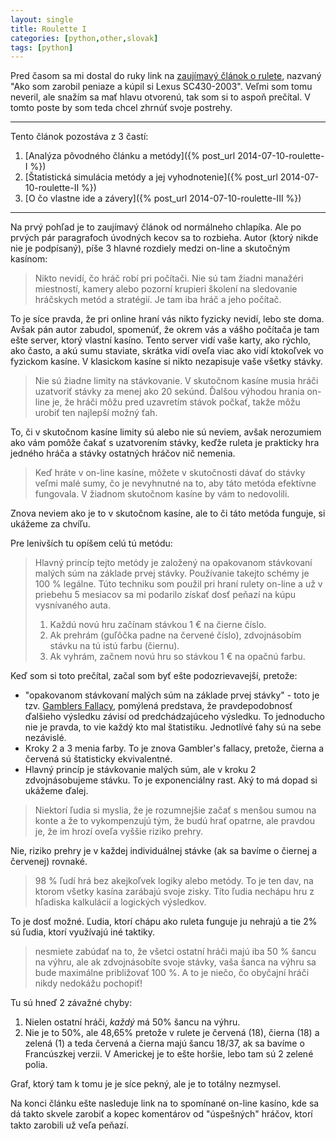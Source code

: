 ```yaml
---
layout: single
title: Roulette I
categories: [python,other,slovak]
tags: [python]
---
```


Pred časom sa mi dostal do ruky link na [zaujímavý článok o rulete](http://braniblog.info/2/?fb_action_ids=10204512621958174&fb_action_types=og.likes), nazvaný "Ako som zarobil peniaze a kúpil si Lexus SC430-2003". Veľmi som tomu neveril, ale snažím sa mať hlavu otvorenú, tak som si to aspoň prečítal. V tomto poste by som teda chcel zhrnúť svoje postrehy.

---

Tento článok pozostáva z 3 častí:

1. [Analýza pôvodného článku a metódy]({% post_url 2014-07-10-roulette-I %})
2. [Štatistická simulácia metódy a jej vyhodnotenie]({% post_url 2014-07-10-roulette-II %})
3. [O čo vlastne ide a závery]({% post_url 2014-07-10-roulette-III %})

---

Na prvý pohľad je to zaujímavý článok od normálneho chlapíka. Ale po prvých pár paragrafoch úvodných kecov sa to rozbieha. Autor (ktorý nikde nie je podpísaný), píše 3 hlavné rozdiely medzi on-line a skutočným kasínom:

> Nikto nevidí, čo hráč robí pri počítači. Nie sú tam žiadni manažéri miestností, kamery alebo pozorní krupieri školení na sledovanie hráčskych metód a stratégií. Je tam iba hráč a jeho počítač.

To je síce pravda, že pri online hraní vás nikto fyzicky nevidí, lebo ste doma. Avšak pán autor zabudol, spomenúť, že okrem vás a vášho počítača je tam ešte server, ktorý vlastní kasíno. Tento server vidí vaše karty, ako rýchlo, ako často, a akú sumu staviate, skrátka vidí oveľa viac ako vidí ktokoľvek vo fyzickom kasíne. V klasickom kasíne si nikto nezapisuje vaše všetky stávky.

> Nie sú žiadne limity na stávkovanie. V skutočnom kasíne musia hráči uzatvoriť stávky za menej ako 20 sekúnd. Ďalšou výhodou hrania on-line je, že hráči môžu pred uzavretím stávok počkať, takže môžu urobiť ten najlepší možný ťah.

To, či v skutočnom kasíne limity sú alebo nie sú neviem, avšak nerozumiem ako vám pomôže čakať s uzatvorením stávky, keďže ruleta je prakticky hra jedného hráča a stávky ostatných hráčov nič nemenia.

> Keď hráte v on-line kasíne, môžete v skutočnosti dávať do stávky veľmi malé sumy, čo je nevyhnutné na to, aby táto metóda efektívne fungovala. V žiadnom skutočnom kasíne by vám to nedovolili.

Znova neviem ako je to v skutočnom kasíne, ale to či táto metóda funguje, si ukážeme za chvíľu.

Pre lenivších tu opíšem celú tú metódu:

> Hlavný princíp tejto metódy je založený na opakovanom stávkovaní malých súm na základe prvej stávky. Používanie takejto schémy je 100 % legálne. Túto techniku som použil pri hraní rulety on-line a už v priebehu 5 mesiacov sa mi podarilo získať dosť peňazí na kúpu vysnívaného auta.
>
> 1. Každú novú hru začínam stávkou 1 € na čierne číslo. 
> 2. Ak prehrám (guľôčka padne na červené číslo), zdvojnásobím stávku na tú istú farbu (čiernu). 
> 3. Ak vyhrám, začnem novú hru so stávkou 1 € na opačnú farbu.

Keď som si toto prečítal, začal som byť ešte podozrievavejší, pretože:

* "opakovanom stávkovaní malých súm na základe prvej stávky" - toto je tzv. [Gamblers Fallacy](http://en.wikipedia.org/wiki/Gambler's_fallacy), pomýlená predstava, že pravdepodobnosť ďalšieho výsledku závisí od predchádzajúceho výsledku. To jednoducho nie je pravda, to vie každý kto mal štatistiku. Jednotlívé ťahy sú na sebe nezávislé.
* Kroky 2 a 3 menia farby. To je znova Gambler's fallacy, pretože, čierna a červená sú štatisticky ekvivalentné.
* Hlavný princíp je stávkovanie malých súm, ale v kroku 2 zdvojnásobujeme stávku. To je exponenciálny rast. Aký to má dopad si ukážeme ďalej.

> Niektorí ľudia si myslia, že je rozumnejšie začať s menšou sumou na konte a že to vykompenzujú tým, že budú hrať opatrne, ale pravdou je, že im hrozí oveľa vyššie riziko prehry.

Nie, riziko prehry je v každej individuálnej stávke (ak sa bavíme o čiernej a červenej) rovnaké.

> 98 % ľudí hrá bez akejkoľvek logiky alebo metódy. To je ten dav, na ktorom všetky kasína zarábajú svoje zisky. Títo ľudia nechápu hru z hľadiska kalkulácií a logických výsledkov.

To je dosť možné. Ľudia, ktorí chápu ako ruleta funguje ju nehrajú a tie 2% sú ľudia, ktorí využívajú iné taktiky.

> nesmiete zabúdať na to, že všetci ostatní hráči majú iba 50 % šancu na výhru, ale ak zdvojnásobíte svoje stávky, vaša šanca na výhru sa bude maximálne približovať 100 %. A to je niečo, čo obyčajní hráči nikdy nedokážu pochopiť!

Tu sú hneď 2 závažné chyby:

1. Nielen ostatní hráči, *každý* má 50% šancu na výhru.
2. Nie je to 50%, ale 48,65% pretože v rulete je červená (18), čierna (18) a zelená (1) a teda červená a čierna majú šancu 18/37, ak sa bavíme o Francúszkej verzii. V Americkej je to ešte horšie, lebo tam sú 2 zelené polia. 

Graf, ktorý tam k tomu je je síce pekný, ale je to totálny nezmysel.

Na konci článku ešte nasleduje link na to spomínané on-line kasíno, kde sa dá takto skvele zarobiť a kopec komentárov od "úspešných" hráčov, ktorí takto zarobili už veľa peňazí&#0153;.
